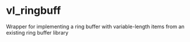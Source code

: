# vl_ringbuff
Wrapper for implementing a ring buffer with variable-length items from an existing ring buffer library
